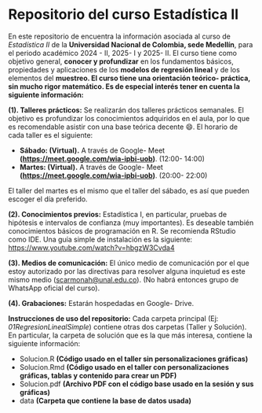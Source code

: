# Repositorio del curso Estadística II

En este repositorio de encuentra la información asociada al curso de *Estadística II* de la **Universidad Nacional de Colombia, sede Medellín**, para el periodo académico 2024 - II, 2025- I y 2025- II. El curso tiene como objetivo general, **conocer y profundizar** en los fundamentos básicos, propiedades y aplicaciones de los **modelos de regresión lineal** y de los elementos del **muestreo. El curso tiene una orientación teórico- práctica, sin mucho rigor matemático. Es de especial interés tener en cuenta la siguiente información:**

**(1). Talleres prácticos:** Se realizarán dos talleres prácticos semanales. El objetivo es profundizar los conocimientos adquiridos en el aula, por lo que es recomendable asistir con una base teórica decente 😄. El horario de cada taller es el siguiente:

- **Sábado: (Virtual).** A través de Google- Meet **(https://meet.google.com/wia-ipbi-uob)**. (12:00- 14:00)
- **Martes: (Virtual).** A través de Google- Meet **(https://meet.google.com/wia-ipbi-uob)**. (20:00- 22:00)

El taller del martes es el mismo que el taller del sábado, es así que pueden escoger el día preferido. 

**(2). Conocimientos previos:** Estadística I, en particular, pruebas de hipótesis e intervalos de confianza (muy importantes). Es deseable también conocimientos básicos de programación en R. Se recomienda RStudio como IDE. Una guía simple de instalación es la siguiente: https://www.youtube.com/watch?v=hbgzW3Cvda4

**(3). Medios de comunicación:** El único medio de comunicación por el que estoy autorizado por las directivas para resolver alguna inquietud es este mismo medio (scarmonah@unal.edu.co). (No habrá entonces grupo de WhatsApp oficial del curso). 

**(4). Grabaciones:** Estarán hospedadas en Google- Drive. 

**Instrucciones de uso del repositorio:** Cada carpeta principal (Ej: *01RegresionLinealSimple*) contiene otras dos carpetas (Taller y Solución). En particular, la carpeta de solución que es la que más interesa, contiene la siguiente información:
- Solucion.R **(Código usado en el taller sin personalizaciones gráficas)**
- Solucion.Rmd **(Código usado en el taller con personalizaciones gráficas, tablas y contenido para crear un PDF)**
- Solucion.pdf **(Archivo PDF con el código base usado en la sesión y sus gráficas)**
- data **(Carpeta que contiene la base de datos usada)**
